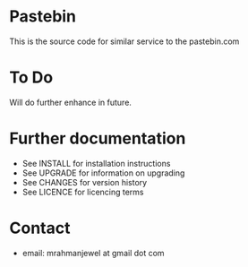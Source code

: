 Pastebin
========
This is the source code for similar service to the pastebin.com

To Do
=====
Will do further enhance in future. 

Further documentation
=====================
* See INSTALL for installation instructions
* See UPGRADE for information on upgrading
* See CHANGES for version history
* See LICENCE for licencing terms

Contact
=======
* email: mrahmanjewel at gmail dot com
